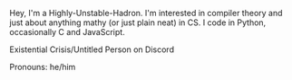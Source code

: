 Hey, I'm a Highly-Unstable-Hadron.
I'm interested in compiler theory and just about anything mathy (or just plain neat) in CS.
I code in Python, occasionally C and JavaScript.

Existential Crisis/Untitled Person on Discord

Pronouns: he/him

<!---
Highly-Unstable-Hadron/Highly-Unstable-Hadron is a ✨ special ✨ repository because its `README.md` (this file) appears on your GitHub profile.
You can click the Preview link to take a look at your changes.
--->
